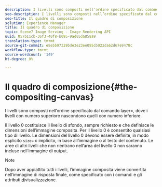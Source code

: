 ```yaml
---
description: I livelli sono composti nell’ordine specificato dal comando layer=, dove i livelli con numero superiore nascondono quelli con numero inferiore.
seo-description: I livelli sono composti nell’ordine specificato dal comando layer=, dove i livelli con numero superiore nascondono quelli con numero inferiore.
seo-title: Il quadro di composizione
solution: Experience Manager
title: Il quadro di composizione
topic: Scene7 Image Serving - Image Rendering API
uuid: 057b11cb-36f3-40f8-b095-9ad05da858a9
translation-type: tm+mt
source-git-commit: e8e5b07329bde3e23ee095d5022da62d67e9478c
workflow-type: tm+mt
source-wordcount: '149'
ht-degree: 0%

---
```



# Il quadro di composizione{#the-compositing-canvas}

I livelli sono composti nell’ordine specificato dal comando layer=, dove i livelli con numero superiore nascondono quelli con numero inferiore.

Il livello 0 costituisce il livello di sfondo, sempre richiesto e che definisce le dimensioni dell’immagine composita. Per il livello 0 è consentito qualsiasi tipo di livello. Le dimensioni del livello 0 devono essere definite, in modo esplicito `size=` o implicito, in base all’immagine o al testo del contenuto. Le aree di altri livelli che non rientrano nell’area del livello 0 non saranno incluse nell’immagine di output.

>[!NOTE]
>
>Dopo aver appiattito tutti i livelli, l’immagine composita viene convertita nell’immagine di risposta finale, come specificato con i comandi e gli attributi [di](../../../../../../is-api/http-ref/image-serving-api-ref/c-http-protocol-reference/c-syntax-and-features/c-command-overview/r-view-commands-and-attributes.md#reference-8b3d637d080a47a4ba669a7f0de2ba90)visualizzazione.

